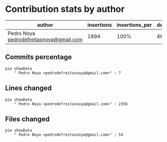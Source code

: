 # Contribution stats by author 
|author|insertions|insertions_per|deletions|deletions_per|files|files_per|commits|commits_per|lines_changed|lines_changed_per|
|---|---|---|---|---|---|---|---|---|---|---|
| Pedro Noya <pedrodefreitasnoya@gmail.com>|1894|100%|462|100%|54|100%|7|100%|2356|100%|

## Commits percentage
```mermaid
pie showData
    " Pedro Noya <pedrodefreitasnoya@gmail.com>" : 7
```

## Lines changed
```mermaid
pie showData
    " Pedro Noya <pedrodefreitasnoya@gmail.com>" : 2356
```

## Files changed
```mermaid
pie showData
    " Pedro Noya <pedrodefreitasnoya@gmail.com>" : 54
```

